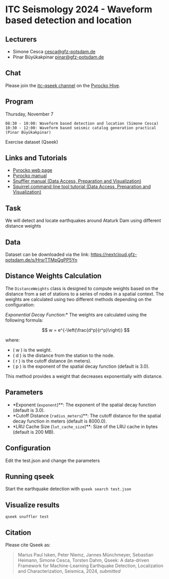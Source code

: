 # ITC Seismology 2024 - Waveform based detection and location

## Lecturers

* Simone Cesca <cesca@gfz-potsdam.de>
* Pinar Büyükakpinar <pinar@gfz-potsdam.de>


## Chat

Please join the [itc-qseek channel]([https://hive.pyrocko.org/pyrocko-support/channels/itc2024) on the
[Pyrocko Hive](https://hive.pyrocko.org).

## Program

Thursday, November 7

	08:30 - 10:00: Waveform based detection and location (Simone Cesca)
	10:30 - 12:00: Waveform based seismic catalog generation practical (Pinar Büyükakpinar)

Exercise dataset (Qseek)

## Links and Tutorials

* [Pyrocko web page](https://pyrocko.org)
* [Pyrocko manual](https://pyrocko.org/docs/current/)
* [Snuffler manual (Data Access, Preparation and Visualization)](https://pyrocko.org/docs/current/apps/snuffler/index.html)
* [Squirrel command line tool tutorial (Data Access, Preparation and Visualization)](https://pyrocko.org/docs/current/apps/squirrel/tutorial.html)

## Task

We will detect and locate earthquakes around Ataturk Dam using different distance weights

## Data

Dataset can be downloaded via the link: https://nextcloud.gfz-potsdam.de/s/HrsrTTMpQgPP5Yn

## Distance Weights Calculation

The `DistanceWeights` class is designed to compute weights based on the distance from a set of stations to a series of nodes in a spatial context. The weights are calculated using two different methods depending on the configuration:

*Exponential Decay Function:**
   The weights are calculated using the following formula:

   $$ w = e^{-\left(\frac{d^p}{r^p}\right)} $$

   where:
   - \( w \) is the weight.
   - \( d \) is the distance from the station to the node.
   - \( r \) is the cutoff distance (in meters).
   - \( p \) is the exponent of the spatial decay function (default is 3.0).

   This method provides a weight that decreases exponentially with distance.

## Parameters
- *Exponent (`exponent`)**: The exponent of the spatial decay function (default is 3.0).
- *Cutoff Distance (`radius_meters`)**: The cutoff distance for the spatial decay function in meters (default is 8000.0).
- *LRU Cache Size (`lut_cache_size`)**: Size of the LRU cache in bytes (default is 200 MB).

## Configuration

Edit the test.json and change the parameters

## Running qseek

Start the earthquake detection with `qseek search test.json`

## Visualize results

`qseek snuffler test`

## Citation

Please cite Qseek as:

> Marius Paul Isken, Peter Niemz, Jannes Münchmeyer, Sebastian Heimann, Simone Cesca, Torsten Dahm, Qseek: A data-driven Framework for Machine-Learning Earthquake Detection, Localization and Characterization, Seismica, 2024, *submitted*
